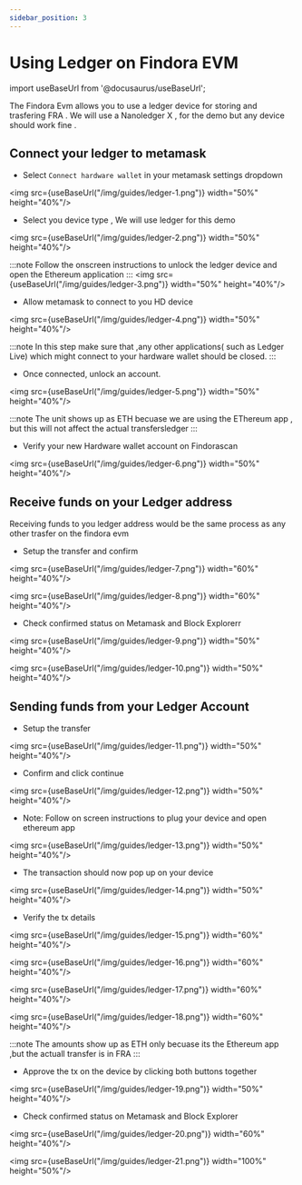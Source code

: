 ```yaml
---
sidebar_position: 3
---
```

# Using Ledger on Findora EVM

import useBaseUrl from '@docusaurus/useBaseUrl';

The Findora Evm allows you to use a ledger device for storing and trasfering FRA . We will use a Nanoledger X , for the demo but any device should work fine .
  
## Connect your ledger to metamask

- Select `Connect hardware wallet` in your metamask settings dropdown

<img src={useBaseUrl("/img/guides/ledger-1.png")} width="50%" height="40%"/>

- Select you device type , We will use ledger for this demo

<img src={useBaseUrl("/img/guides/ledger-2.png")} width="50%" height="40%"/>

:::note 
Follow the onscreen instructions to unlock the ledger device and open the Ethereum application
:::
<img src={useBaseUrl("/img/guides/ledger-3.png")} width="50%" height="40%"/>

- Allow metamask to connect to you HD device

<img src={useBaseUrl("/img/guides/ledger-4.png")} width="50%" height="40%"/>

:::note 
In this step make sure that ,any other applications( such as Ledger Live) which might connect to your hardware wallet should be closed.
:::

- Once connected, unlock an account.

<img src={useBaseUrl("/img/guides/ledger-5.png")} width="50%" height="40%"/>

:::note 
The unit shows up as ETH becuase we are using the EThereum app , but this will not affect the actual transfersledger
:::

- Verify your new Hardware wallet account on Findorascan

<img src={useBaseUrl("/img/guides/ledger-6.png")} width="50%" height="40%"/>


## Receive funds on your Ledger address

Receiving funds to you ledger address would be the same process as any other trasfer on the findora evm

- Setup the transfer and confirm

<img src={useBaseUrl("/img/guides/ledger-7.png")} width="60%" height="40%"/>

<img src={useBaseUrl("/img/guides/ledger-8.png")} width="60%" height="40%"/>

- Check confirmed status on Metamask and Block Explorerr

<img src={useBaseUrl("/img/guides/ledger-9.png")} width="50%" height="40%"/>

<img src={useBaseUrl("/img/guides/ledger-10.png")} width="50%" height="40%"/>

## Sending funds from your Ledger Account

- Setup the transfer

<img src={useBaseUrl("/img/guides/ledger-11.png")} width="50%" height="40%"/>

- Confirm and click continue

<img src={useBaseUrl("/img/guides/ledger-12.png")} width="50%" height="40%"/>

- Note: Follow on screen instructions to plug your device and open ethereum app

<img src={useBaseUrl("/img/guides/ledger-13.png")} width="50%" height="40%"/>

- The transaction should now pop up on your device

<img src={useBaseUrl("/img/guides/ledger-14.png")} width="50%" height="40%"/>

- Verify the tx details

<img src={useBaseUrl("/img/guides/ledger-15.png")} width="60%" height="40%"/>

<img src={useBaseUrl("/img/guides/ledger-16.png")} width="60%" height="40%"/>

<img src={useBaseUrl("/img/guides/ledger-17.png")} width="60%" height="40%"/>

<img src={useBaseUrl("/img/guides/ledger-18.png")} width="60%" height="40%"/>

:::note
The amounts show up as ETH only becuase its the Ethereum app ,but the actuall transfer is in FRA
:::

- Approve the tx on the device by clicking both buttons together

<img src={useBaseUrl("/img/guides/ledger-19.png")} width="50%" height="40%"/>

- Check confirmed status on Metamask and Block Explorer

<img src={useBaseUrl("/img/guides/ledger-20.png")} width="60%" height="40%"/>

<img src={useBaseUrl("/img/guides/ledger-21.png")} width="100%" height="50%"/>